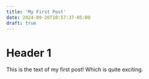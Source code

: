 ```yaml
---
title: 'My First Post'
date: 2024-09-26T10:57:37-05:00
draft: true
---
```


# Header 1

This is the text of my first post!
Which is quite exciting.
